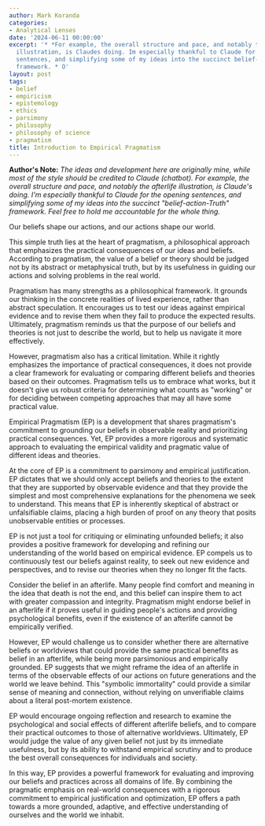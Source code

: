 ```yaml
---
author: Mark Koranda
categories:
- Analytical Lenses
date: '2024-06-11 00:00:00'
excerpt: '* *For example, the overall structure and pace, and notably the the afterlife
  illustration, is Claudes doing. Im especially thankful to Claude for the opening
  sentences, and simplifying some of my ideas into the succinct belief-action-Truth
  framework. * O'
layout: post
tags:
- belief
- empiricism
- epistemology
- ethics
- parsimony
- philosophy
- philosophy of science
- pragmatism
title: Introduction to Empirical Pragmatism
---
```





**Author's Note:** *The ideas and development here are originally mine, while most of the style should be credited to Claude (chatbot).* *For example, the overall structure and pace, and notably the afterlife illustration, is Claude's doing. I'm especially thankful to Claude for the opening sentences, and simplifying some of my ideas into the succinct "belief-action-Truth" framework. Feel free to hold me accountable for the whole thing.* 

Our beliefs shape our actions, and our actions shape our world.

This simple truth lies at the heart of pragmatism, a philosophical approach that emphasizes the practical consequences of our ideas and beliefs. According to pragmatism, the value of a belief or theory should be judged not by its abstract or metaphysical truth, but by its usefulness in guiding our actions and solving problems in the real world. 

Pragmatism has many strengths as a philosophical framework. It grounds our thinking in the concrete realities of lived experience, rather than abstract speculation. It encourages us to test our ideas against empirical evidence and to revise them when they fail to produce the expected results. Ultimately, pragmatism reminds us that the purpose of our beliefs and theories is not just to describe the world, but to help us navigate it more effectively. 

However, pragmatism also has a critical limitation. While it rightly emphasizes the importance of practical consequences, it does not provide a clear framework for evaluating or comparing different beliefs and theories based on their outcomes. Pragmatism tells us to embrace what works, but it doesn't give us robust criteria for determining what counts as "working" or for deciding between competing approaches that may all have some practical value. 

Empirical Pragmatism (EP) is a development that shares pragmatism's commitment to grounding our beliefs in observable reality and prioritizing practical consequences. Yet, EP provides a more rigorous and systematic approach to evaluating the empirical validity and pragmatic value of different ideas and theories. 

At the core of EP is a commitment to parsimony and empirical justification. EP dictates that we should only accept beliefs and theories to the extent that they are supported by observable evidence and that they provide the simplest and most comprehensive explanations for the phenomena we seek to understand. This means that EP is inherently skeptical of abstract or unfalsifiable claims, placing a high burden of proof on any theory that posits unobservable entities or processes. 

EP is not just a tool for critiquing or eliminating unfounded beliefs; it also provides a positive framework for developing and refining our understanding of the world based on empirical evidence. EP compels us to continuously test our beliefs against reality, to seek out new evidence and perspectives, and to revise our theories when they no longer fit the facts. 

Consider the belief in an afterlife. Many people find comfort and meaning in the idea that death is not the end, and this belief can inspire them to act with greater compassion and integrity. Pragmatism might endorse belief in an afterlife if it proves useful in guiding people's actions and providing psychological benefits, even if the existence of an afterlife cannot be empirically verified. 

However, EP would challenge us to consider whether there are alternative beliefs or worldviews that could provide the same practical benefits as belief in an afterlife, while being more parsimonious and empirically grounded. EP suggests that we might reframe the idea of an afterlife in terms of the observable effects of our actions on future generations and the world we leave behind. This "symbolic immortality" could provide a similar sense of meaning and connection, without relying on unverifiable claims about a literal post-mortem existence. 

EP would encourage ongoing reflection and research to examine the psychological and social effects of different afterlife beliefs, and to compare their practical outcomes to those of alternative worldviews. Ultimately, EP would judge the value of any given belief not just by its immediate usefulness, but by its ability to withstand empirical scrutiny and to produce the best overall consequences for individuals and society. 

In this way, EP provides a powerful framework for evaluating and improving our beliefs and practices across all domains of life. By combining the pragmatic emphasis on real-world consequences with a rigorous commitment to empirical justification and optimization, EP offers a path towards a more grounded, adaptive, and effective understanding of ourselves and the world we inhabit.
